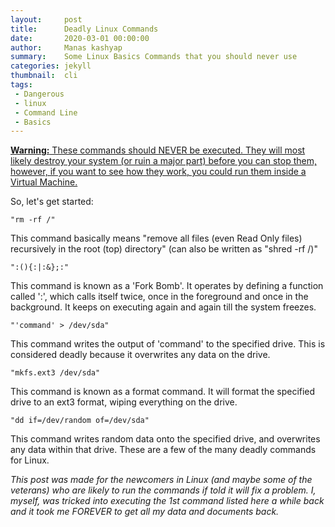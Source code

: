 ```yaml
---
layout:     post
title:      Deadly Linux Commands 
date:       2020-03-01 00:00:00
author:     Manas kashyap
summary:    Some Linux Basics Commands that you should never use
categories: jekyll
thumbnail:  cli
tags:
 - Dangerous
 - linux
 - Command Line
 - Basics
---
```

<u>**Warning:** These commands should NEVER be executed. They will most likely destroy your system (or ruin a major part) before you can stop them, however, if you want to see how they work, you could run them inside a Virtual Machine.</u>

So, let's get started:

```
"rm -rf /"
```

This command basically means "remove all files (even Read Only files) recursively in the root (top) directory" (can also be written as "shred -rf /)"

```
":(){:|:&};:"

```

This command is known as a 'Fork Bomb'. It operates by defining a function called ':', which calls itself twice, once in the foreground and once in the background. It keeps on executing again and again till the system freezes.

```
"'command' > /dev/sda"
```

This command writes the output of 'command' to the specified drive. This is considered deadly because it overwrites any data on the drive.

```
"mkfs.ext3 /dev/sda"

```

This command is known as a format command. It will format the specified drive to an ext3 format, wiping everything on the drive.

```
"dd if=/dev/random of=/dev/sda"
```

This command writes random data onto the specified drive, and overwrites any data within that drive.
These are a few of the many deadly commands for Linux. 



*This post was made for the newcomers in Linux (and maybe some of the veterans) who are likely to run the commands if told it will fix a problem. I, myself, was tricked into executing the 1st command listed here a while back and it took me FOREVER to get all my data and documents back.* 

